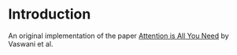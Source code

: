 # Introduction

An original implementation of the paper [Attention is All You
Need](https://arxiv.org/pdf/1706.03762.pdf) by Vaswani et al.


